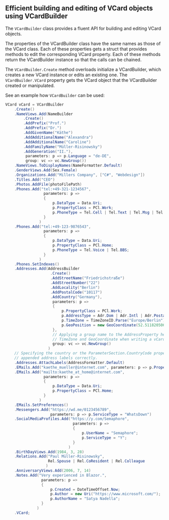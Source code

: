 ﻿## Efficient building and editing of VCard objects using VCardBuilder
The `VCardBuilder` class provides a fluent API for building and editing VCard objects.

The properties of the VCardBuilder class have the same names as those of the VCard class. Each of these 
properties gets a struct that provides methods to edit the corresponding VCard property. 
Each of these methods return the VCardBuilder instance so that the calls can be chained.

The `VCardBuilder.Create` method overloads initialize a VCardBuilder, which creates a new 
VCard instance or edits an existing one. The `VCardBuilder.VCard` property gets the VCard 
object that the VCardBuilder created or manipulated.

See an example how `VCardBuilder` can be used:
```csharp
VCard vCard = VCardBuilder
    .Create()
    .NameViews.Add(NameBuilder
        .Create()
        .AddPrefix("Prof.")
        .AddPrefix("Dr.")
        .AddGivenName("Käthe")
        .AddAdditionalName("Alexandra")
        .AddAdditionalName("Caroline")
        .AddFamilyName("Müller-Risinowsky")
        .AddGeneration("II."),
         parameters: p => p.Language = "de-DE",
         group: vc => vc.NewGroup())
    .NameViews.ToDisplayNames(NameFormatter.Default)
    .GenderViews.Add(Sex.Female)
    .Organizations.Add("Millers Company", ["C#", "Webdesign"])
    .Titles.Add("CEO")
    .Photos.AddFile(photoFilePath)
    .Phones.Add("tel:+49-321-1234567",
                 parameters: p =>
                 {
                     p.DataType = Data.Uri;
                     p.PropertyClass = PCl.Work;
                     p.PhoneType = Tel.Cell | Tel.Text | Tel.Msg | Tel.BBS | Tel.Voice;
                 }
               )
    .Phones.Add("tel:+49-123-9876543",
                 parameters: p =>
                 {
                     p.DataType = Data.Uri;
                     p.PropertyClass = PCl.Home;
                     p.PhoneType = Tel.Voice | Tel.BBS;
                 }
               )
    .Phones.SetIndexes()
    .Addresses.Add(AddressBuilder
                    .Create()
                    .AddStreetName("Friedrichstraße")
                    .AddStreetNumber("22")
                    .AddLocality("Berlin")
                    .AddPostalCode("10117")
                    .AddCountry("Germany"),
                     parameters: p =>
                     {
                         p.PropertyClass = PCl.Work;
                         p.AddressType = Adr.Dom | Adr.Intl | Adr.Postal | Adr.Parcel|Adr.Billing|Adr.Delivery;
                         p.TimeZone = TimeZoneID.Parse("Europe/Berlin");
                         p.GeoPosition = new GeoCoordinate(52.51182050685474, 13.389581454284256);
                     },
                     // Applying a group name to the AddressProperty helps to automatically preserve its Label,
                     // TimeZone and GeoCoordinate when writing a vCard 2.1 or vCard 3.0.
                     group: vc => vc.NewGroup()
                   )
    // Specifying the country or the ParameterSection.CountryCode property helps to format automatically
    // appended address labels correctly.
    .Addresses.AttachLabels(AddressFormatter.Default)
    .EMails.Add("kaethe_mueller@internet.com", parameters: p => p.PropertyClass = PCl.Work)
    .EMails.Add("mailto:kaethe_at_home@internet.com",
                 parameters: p =>
                 {
                     p.DataType = Data.Uri;
                     p.PropertyClass = PCl.Home;
                 }
               )
    .EMails.SetPreferences()
    .Messengers.Add("https://wd.me/0123456789",
                    parameters: p => p.ServiceType = "WhatsDown")
    .SocialMediaProfiles.Add("https://y.com/Semaphore",
                              parameters: p =>
                              {
                                  p.UserName = "Semaphore";
                                  p.ServiceType = "Y";
                              }
                            )
    .BirthDayViews.Add(1984, 3, 28)
    .Relations.Add("Paul Müller-Risinowsky",
                   Rel.Spouse | Rel.CoResident | Rel.Colleague
                  )
    .AnniversaryViews.Add(2006, 7, 14)
    .Notes.Add("Very experienced in Blazor.",
                parameters: p =>
                {
                    p.Created = DateTimeOffset.Now;
                    p.Author = new Uri("https://www.microsoft.com/");
                    p.AuthorName = "Satya Nadella";
                }
              )
    .VCard;
```